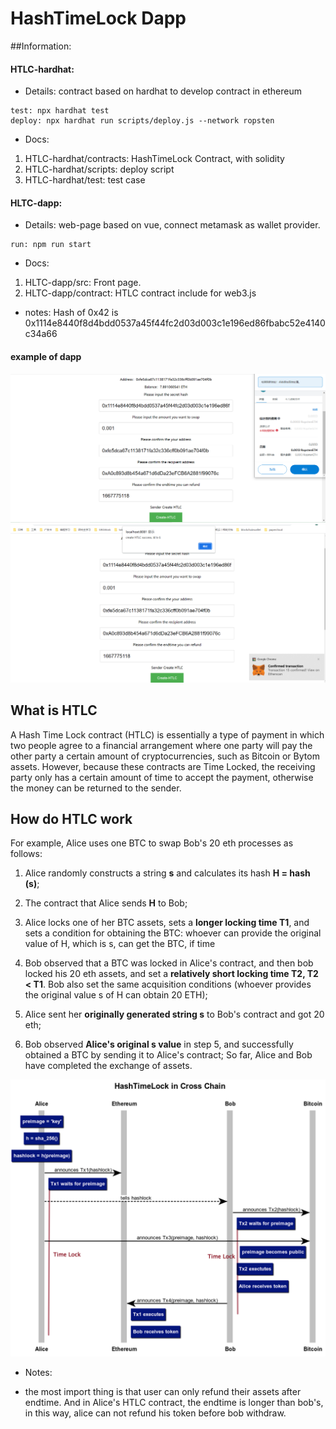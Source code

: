# HashTimeLock Dapp

##Information:
#### HTLC-hardhat:
* Details: contract based on hardhat to develop contract in ethereum
```
test: npx hardhat test
deploy: npx hardhat run scripts/deploy.js --network ropsten
```
* Docs:
1. HTLC-hardhat/contracts: HashTimeLock Contract, with solidity
2. HTLC-hardhat/scripts: deploy script
3. HTLC-hardhat/test: test case

#### HLTC-dapp:
* Details: web-page based on vue, connect metamask as wallet provider.
```
run: npm run start
```
* Docs:
1. HLTC-dapp/src: Front page.
2. HLTC-dapp/contract: HTLC contract include for web3.js

* notes:
Hash of 0x42 is 0x1114e8440f8d4bdd0537a45f44fc2d03d003c1e196ed86fbabc52e4140c34a66
#### example of dapp
![image](https://github.com/nilzou/htlc-dapp-demo/blob/main/doc/HTLC-dapp.png)
![image](https://github.com/nilzou/htlc-dapp-demo/blob/main/doc/HTLC-dapp-createHTLC.png)

## What is HTLC
A Hash Time Lock contract (HTLC) is essentially a type of payment in which two people agree to a financial arrangement where one party will pay the other party a certain amount of cryptocurrencies, such as Bitcoin or Bytom assets. However, because these contracts are Time Locked, the receiving party only has a certain amount of time to accept the payment, otherwise the money can be returned to the sender.

## How do HTLC work
For example, Alice uses one BTC to swap Bob's 20 eth processes as follows:

1. Alice randomly constructs a string **s** and calculates its hash **H = hash (s)**;

2. The contract that Alice sends **H** to Bob;

3. Alice locks one of her BTC assets, sets a **longer locking time T1**, and sets a condition for obtaining the BTC: whoever can provide the original value of H, which is s, can get the BTC, if time 

4. Bob observed that a BTC was locked in Alice's contract, and then bob locked his 20 eth assets, and set a **relatively short locking time T2, T2 < T1**. Bob also set the same acquisition conditions (whoever provides the original value s of H can obtain 20 ETH);

5. Alice sent her **originally generated string s** to Bob's contract and got 20 eth;

6. Bob observed **Alice's original s value** in step 5, and successfully obtained a BTC by sending it to Alice's contract; So far, Alice and Bob have completed the exchange of assets.

![image](https://github.com/nilzou/htlc-dapp-demo/blob/main/doc/htlc-in-cross-chain.png)

* Notes:
+ the most import thing is that user can only refund their assets after endtime. And in Alice's HTLC contract, the endtime is longer than bob's, in this way, alice can not refund his token before bob withdraw.
